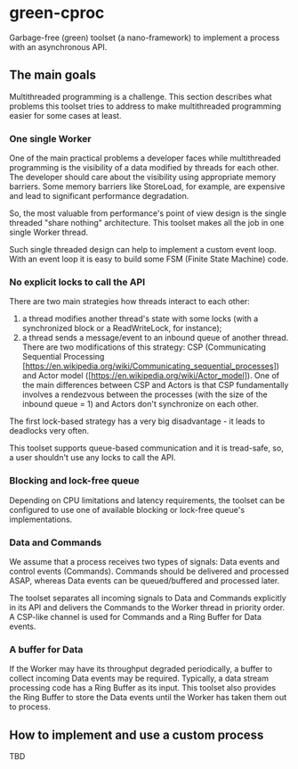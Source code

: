 # green-cproc
Garbage-free (green) toolset (a nano-framework) to implement a process with an asynchronous API.

## The main goals
Multithreaded programming is a challenge. This section describes what problems this toolset tries to address to make multithreaded programming easier for some cases at least.

### One single Worker
One of the main practical problems a developer faces while multithreaded programming is the visibility of a data modified by threads for each other.
The developer should care about the visibility using appropriate memory barriers. Some memory barriers like StoreLoad, for example, are expensive and lead to significant performance degradation.  

So, the most valuable from performance's point of view design is the single threaded "share nothing" architecture. This toolset makes all the job in one single Worker thread.

Such single threaded design can help to implement a custom event loop. With an event loop it is easy to build some FSM (Finite State Machine) code.

### No explicit locks to call the API
There are two main strategies how threads interact to each other:
1. a thread modifies another thread's state with some locks (with a synchronized block or a ReadWriteLock, for instance);
2. a thread sends a message/event to an inbound queue of another thread. There are two modifications of this strategy: CSP (Communicating Sequential Processing [https://en.wikipedia.org/wiki/Communicating_sequential_processes]) and Actor model ([https://en.wikipedia.org/wiki/Actor_model]). One of the main differences between CSP and Actors is that CSP fundamentally involves a rendezvous between the processes (with the size of the inbound queue = 1) and Actors don't synchronize on each other.

The first lock-based strategy has a very big disadvantage - it leads to deadlocks very often.

This toolset supports queue-based communication and it is tread-safe, so, a user shouldn't use any locks to call the API.
 
### Blocking and lock-free queue 
Depending on CPU limitations and latency requirements, the toolset can be configured to use one of available blocking or lock-free queue's implementations.

### Data and Commands
We assume that a process receives two types of signals: Data events and control events (Commands). Commands should be delivered and processed ASAP, whereas Data events can be queued/buffered and processed later.

The toolset separates all incoming signals to Data and Commands explicitly in its API and delivers the Commands to the Worker thread in priority order. A CSP-like channel is used for Commands and a Ring Buffer for Data events.

### A buffer for Data
If the Worker may have its throughput degraded periodically, a buffer to collect incoming Data events may be required.
Typically, a data stream processing code has a Ring Buffer as its input. This toolset also provides the Ring Buffer to store the Data events until the Worker has taken them out to process.

## How to implement and use a custom process

TBD
